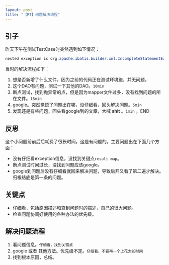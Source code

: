 ```yaml
---
layout: post
title: "【RT】问题解决流程"
---
```


## 引子

昨天下午在测试TestCase时突然遇到如下情况：

```java
nested exception is org.apache.ibatis.builder.xml.IncompleteStatementException: Could not find result map java.lang.Long
```

当时的解决流程如下：

1. 想是否新增了什么文件，因为之前的代码正在测试环境跑，并无问题。
2. 这个DAO有问题，测试一下其他的DAO。`10min`
3. 断点测试，找到抛异常的点，但是因为mapper文件过多，没有找到问题的所在文件。`15min`
4. google。突然觉悟了问题出在哪，没仔细看，回头解决问题。`5min`
5. 发现还是有些问题，回头看google到的文章，大喊 **shit** 。`1min` 。END    

## 反思

这个小问题前前后后耗费了很长时间，这是有问题的。主要问题出在下面几个方面：

* 没有仔细看exception信息，没找到关键点`result map`。
* 断点测试时间过长，没找到问题应该google。
* google到问题后没有仔细看就回来解决问题，导致后开又看了第二遍才解决。归根结底是第一条的问题。

## 关键点

* 仔细看，包括原因描述和查到问题时的描述，自己的很大问题。
* 检查问题协调好使用的各种办法的优先级。

## 解决问题流程

1. 看问题信息。`仔细看，找到关键点`
2. google 或者 其他方法。优先级不定。`仔细看，不要再一个上花太长时间`
3. 找到根本原因，总结。
